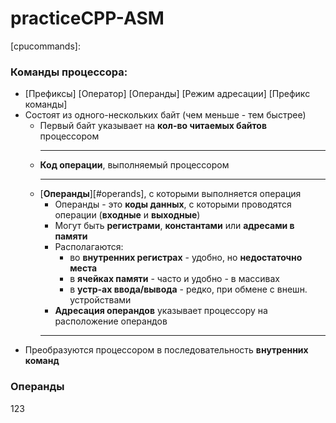 # practiceCPP-ASM

[cpucommands]: 
### Команды процессора:
- [Префиксы] [Оператор] [Операнды] [Режим адресации] [Префикс команды]
- Состоят из одного-нескольких байт (чем меньше - тем быстрее)
  - Первый байт указывает на **кол-во читаемых байтов** процессором
    <hr>
  - **Код операции**, выполняемый процессором
    <hr>
  - [**Операнды**][#operands], с которыми выполняется операция
    - Операнды - это **коды данных**, с которыми проводятся операции (**входные** и **выходные**)
    - Могут быть **регистрами**, **константами** или **адресами в памяти**
    - Располагаются:
      - во **внутренних регистрах** - удобно, но **недостаточно места**
      - в **ячейках памяти** - часто и удобно - в массивах
      - в **устр-ах ввода/вывода** - редко, при обмене с внешн. устройствами
    - **Адресация операндов** указывает процессору на расположение операндов
    <hr>
- Преобразуются процессором в последовательность **внутренних команд**
    
### Операнды <a name="tith"></a>
123
